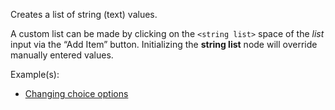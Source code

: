Creates a list of string (text) values.

A custom list can be made by clicking on the `<string list>` space of the _list_ input via the “Add Item” button. Initializing the **string list** node will override manually entered values.

Example(s):



* [Changing choice options](https://creator.trimble.com/graph?assetURI=whp:c7dc99f1-334b-47ae-9622-fb38812db203&version=latest)